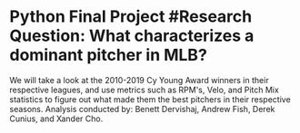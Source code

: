 # Python Final Project #Research Question: What characterizes a dominant pitcher in MLB?
We will take a look at the 2010-2019 Cy Young Award winners in their respective leagues, and use metrics such as RPM's, Velo, and Pitch Mix statistics to figure out what made them the best pitchers in their respective seasons. Analysis conducted by: Benett Dervishaj, Andrew Fish, Derek Cunius, and Xander Cho.
